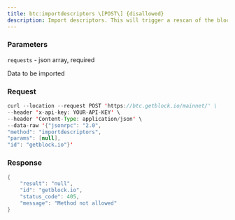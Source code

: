 ```yaml
---
title: btc:importdescriptors \[POST\] {disallowed}
description: Import descriptors. This will trigger a rescan of the blockchain basedon the earliest timestamp of all descriptors being imported. Requires anew wallet backup.Note This call can take over an hour to complete if using an earlytimestamp during that time, other rpc calls may report that theimported keys, addresses or scripts exist but related transactions arestill missing.
---
```


### Parameters


`requests` - json array, required

Data to be imported

### Request

``` java
curl --location --request POST 'https://btc.getblock.io/mainnet/' \
--header 'x-api-key: YOUR-API-KEY' \
--header 'Content-Type: application/json' \
--data-raw '{"jsonrpc": "2.0",
"method": "importdescriptors",
"params": [null],
"id": "getblock.io"}'
```

###  Response

``` java
{
    "result": "null",
    "id": "getblock.io",
    "status_code": 405,
    "message": "Method not allowed"
}
```

